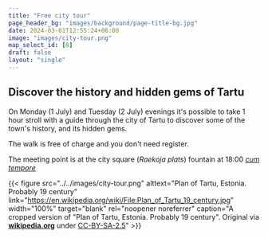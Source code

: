 ```yaml
---
title: "Free city tour"
page_header_bg: "images/background/page-title-bg.jpg"
date: 2024-03-01T12:55:24+06:00
image: "images/city-tour.png"
map_select_id: [8]
draft: false
layout: "single"
---
```


## Discover the history and hidden gems of Tartu
On Monday (1 July) and Tuesday (2 July) evenings it's possible to take 1 hour
stroll with a guide through the city of Tartu to discover some of the town's
history, and its hidden gems.

The walk is free of charge and you don't need register.

The meeting point is at the city square (_Raekoja plats_) fountain at 18:00
[_cum tempore_](https://en.wikipedia.org/wiki/Academic_quarter_(class_timing))

{{< figure
    src="../../images/city-tour.png"
    alttext="Plan of Tartu, Estonia. Probably 19 century"
    link="https://en.wikipedia.org/wiki/File:Plan_of_Tartu_19_century.jpg"
    width="100%"
    target="blank"
    rel="noopener noreferrer"
    caption="A cropped version of \"Plan of Tartu, Estonia. Probably 19 century\". Original via [**wikipedia.org**](https://et.wikipedia.org/wiki/Tartu_ajalugu) under [CC-BY-SA-2.5](https://creativecommons.org/licenses/by-sa/2.5)"
    >}}
